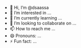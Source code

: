 - 👋 Hi, I’m @dsaassa
- 👀 I’m interested in ...
- 🌱 I’m currently learning ...
- 💞️ I’m looking to collaborate on ...
- 📫 How to reach me ...
- 😄 Pronouns: ...
- ⚡ Fun fact: ...

<!---
dsaassa/dsaassa is a ✨ special ✨ repository because its `README.md` (this file) appears on your GitHub profile.
You can click the Preview link to take a look at your changes.
--->
